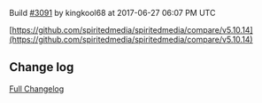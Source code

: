 Build [#3091](https://circleci.com/gh/spiritedmedia/spiritedmedia/3091) by kingkool68 at 2017-06-27 06:07 PM UTC

[https://github.com/spiritedmedia/spiritedmedia/compare/v5.10.14](https://github.com/spiritedmedia/spiritedmedia/compare/v5.10.14)
## Change log
[Full Changelog](https://github.com/spiritedmedia/spiritedmedia/compare/v5.10.14...v5.10.15)

